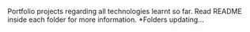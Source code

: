 Portfolio projects regarding all technologies learnt so far.
Read README inside each folder for more information.
*Folders updating...
